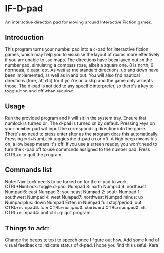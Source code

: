 # IF-D-pad
An interactive direction pad for moving around Interactive Fiction games.
## Introduction

This program turns your number pad into a d-pad for interactive fiction games, which  may help you to visualise the layout of rooms more effectively if you are unable to use maps. The directions have been layed out on the number pad, simulating a compass rose, albeit a square one. 8 is north, 9 northeast, 6 east, etc.
As well as the standard directions, up and down have  been implemented, as well as in and out. You will also find nautical directions (fore, aft etc) for if you're on a ship and the game only accepts those.
The d-pad is not tied to any specific interpreter, so there's a key to toggle it on and off when required. 
 
## Usage

Run the provided program and it will sit in the system tray. Ensure that numlock is turned on. The d-pad is turned on by default.
Pressing keys on your number pad will input the corresponding direction into the game. There's no need to press enter after as the program does this automatically.
Pressing ctrl+NumLock toggles the d-pad on or off. A high beep means it's on, a low beep means it's off.
If you use a screen reader, you won't need to turn the d-pad off to use commands assigned to the number pad.
Press  CTRL+q to quit the program.

## Commands list

Note: NumLock needs to be turned on for the d-pad to work.
CTRL+NunLock: toggle d-pad. 
Numpad 8: north
Numpad 9: northeast
Numpad 6: east
Numpad 3: southeast
Numpad 2: south
Numpad 1: southwest
Numpad 4: west
Numpad7: northwest
Numpad minus: up
Numpad plus: down
Numpad Enter: in
Numpad full stop/period: out
CTRL+numpad8: fore
CTRL+numpad6: starboard
CTRL+numpad2: aft
CTRL+numpad4: port
ctrl+q: quit program.

## Things to add:
Change the beeps to text to speech once I figure out how.
Add some kind of visual feedback to indicate status of d-pad.
I hope you find this useful.
Kara
